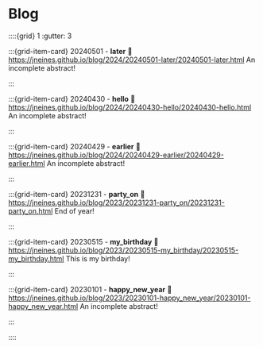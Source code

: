 # Blog

::::{grid} 1
:gutter: 3

:::{grid-item-card} 20240501 - **later**
:link: https://jneines.github.io/blog/2024/20240501-later/20240501-later.html
An incomplete abstract!


:::

:::{grid-item-card} 20240430 - **hello**
:link: https://jneines.github.io/blog/2024/20240430-hello/20240430-hello.html
An incomplete abstract!


:::

:::{grid-item-card} 20240429 - **earlier**
:link: https://jneines.github.io/blog/2024/20240429-earlier/20240429-earlier.html
An incomplete abstract!


:::

:::{grid-item-card} 20231231 - **party_on**
:link: https://jneines.github.io/blog/2023/20231231-party_on/20231231-party_on.html
End of year!


:::

:::{grid-item-card} 20230515 - **my_birthday**
:link: https://jneines.github.io/blog/2023/20230515-my_birthday/20230515-my_birthday.html
This is my birthday!


:::

:::{grid-item-card} 20230101 - **happy_new_year**
:link: https://jneines.github.io/blog/2023/20230101-happy_new_year/20230101-happy_new_year.html
An incomplete abstract!


:::

::::